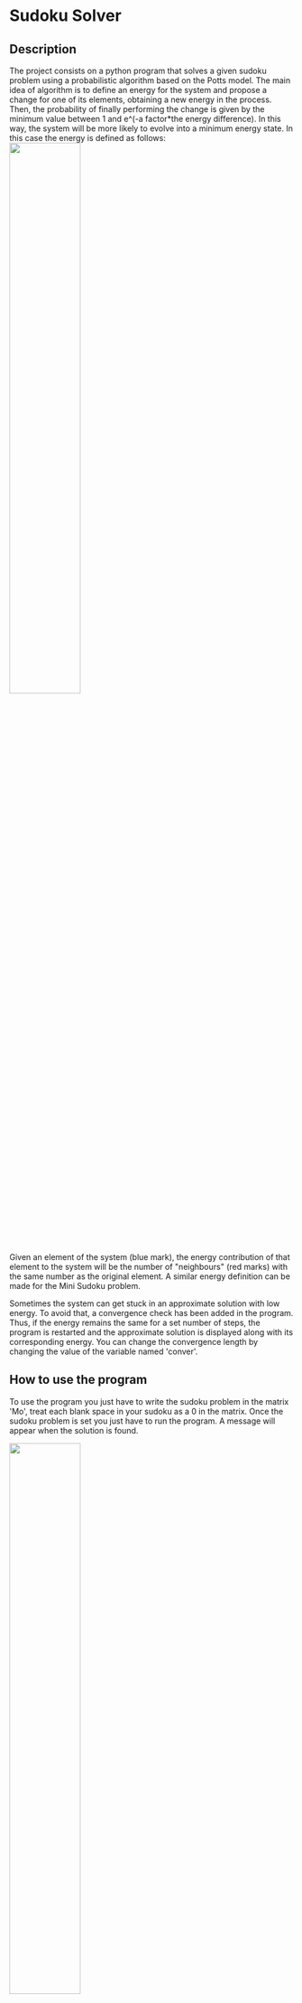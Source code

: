 <h1>Sudoku Solver</h1>

<h2>Description</h2>
The project consists on a python program that solves a given sudoku problem using a probabilistic algorithm based on the Potts model. The main idea of algorithm is to define an energy for the system and propose a change for one of its elements, obtaining a new energy in the process. Then, the probability of finally performing the change is given by the minimum value between 1 and e^(-a factor*the energy difference). In this way, the system will be more likely to evolve into a minimum energy state. In this case the energy is defined as follows:  <br />

<img src="https://i.imgur.com/GLiEH3l.jpeg" height="50%" width="50%"/>

Given an element of the system (blue mark), the energy contribution of that element to the system will be the number of "neighbours" (red marks) with the same number as the original element. A similar energy definition can be made for the Mini Sudoku problem. <br />

Sometimes the system can get stuck in an approximate solution with low energy. To avoid that, a convergence check has been added in the program. Thus, if the energy remains the same for a set number of steps, the program is restarted and the approximate solution is displayed along with its corresponding energy. You can change the convergence length by changing the value of the variable named 'conver'. <br />

<h2>How to use the program</h2> 

To use the program you just have to write the sudoku problem in the matrix 'Mo', treat each blank space in your sudoku as a 0 in the matrix. Once the sudoku problem is set you just have to run the program. A message will appear when the solution is found. <br />

<img src="https://i.imgur.com/hXtSd9f.png" height="50%" width="50%"/>

<img src="https://i.imgur.com/2OnEraI.png" height="50%" width="50%"/>

Note: If the input problem is too hard, the program may take a while to solve it.




